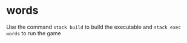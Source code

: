 # words
Use the command `stack build` to build the executable and `stack exec words` to run the game